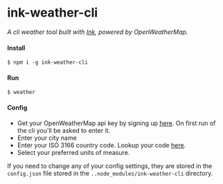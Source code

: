 # ink-weather-cli

_A cli weather tool built with [Ink](https://github.com/vadimdemedes/ink), powered by OpenWeatherMap._

#### Install

```
$ npm i -g ink-weather-cli
```

#### Run

```
$ weather
```

#### Config

- Get your OpenWeatherMap api key by signing up [here](https://home.openweathermap.org/users/sign_up). On first run of the cli you'll be asked to enter it.
- Enter your city name
- Enter your ISO 3166 country code. Lookup your code [here](https://en.wikipedia.org/wiki/List_of_ISO_3166_country_codes).
- Select your preferred units of measure.

If you need to change any of your config settings, they are stored in the `config.json` file stored in the `..node_modules/ink-weather-cli` directory.
